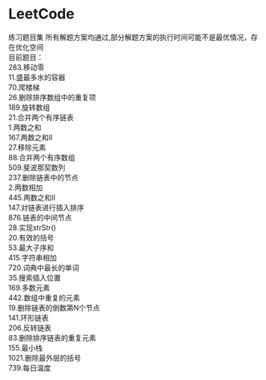 # LeetCode
练习题目集
所有解题方案均通过,部分解题方案的执行时间可能不是最优情况，存在优化空间<br>
目前题目：<br>
283.移动零<br>
11.盛最多水的容器<br>
70.爬楼梯<br>
26.删除排序数组中的重复项<br>
189.旋转数组<br>
21.合并两个有序链表<br>
1.两数之和<br>
167.两数之和II<br>
27.移除元素<br>
88.合并两个有序数组<br>
509.斐波那契数列<br>
237.删除链表中的节点<br>
2.两数相加<br>
445.两数之和II<br>
147.对链表进行插入排序<br>
876.链表的中间节点<br>
28.实现strStr()<br>
20.有效的括号<br>
53.最大子序和<br>
415.字符串相加<br>
720.词典中最长的单词<br>
35.搜索插入位置<br>
169.多数元素<br>
442.数组中重复的元素<br>
19.删除链表的倒数第N个节点<br>
141.环形链表<br>
206.反转链表<br>
83.删除排序链表的重复元素<br>
155.最小栈<br>
1021.删除最外层的括号<br>
739.每日温度
